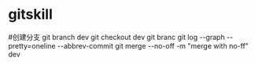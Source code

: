 # gitskill
#创建分支
git branch dev
git checkout dev
git branc
git log --graph --pretty=oneline --abbrev-commit
git merge --no-off -m "merge with no-ff" dev

